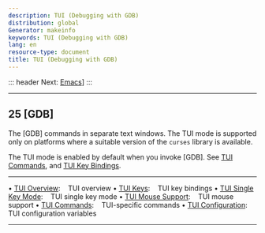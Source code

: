 ```yaml
---
description: TUI (Debugging with GDB)
distribution: global
Generator: makeinfo
keywords: TUI (Debugging with GDB)
lang: en
resource-type: document
title: TUI (Debugging with GDB)
---
```

::: header
Next: [Emacs](Emacs.html#Emacs)]
:::

---

## 25 [GDB]

The [GDB] commands in separate text windows. The TUI mode is supported only on platforms where a suitable version of the `curses` library is available.

The TUI mode is enabled by default when you invoke [GDB]. See [TUI Commands](TUI-Commands.html#TUI-Commands), and [TUI Key Bindings](TUI-Keys.html#TUI-Keys).

---

• [TUI Overview](TUI-Overview.html#TUI-Overview):                             TUI overview
• [TUI Keys](TUI-Keys.html#TUI-Keys):                                         TUI key bindings
• [TUI Single Key Mode](TUI-Single-Key-Mode.html#TUI-Single-Key-Mode):        TUI single key mode
• [TUI Mouse Support](TUI-Mouse-Support.html#TUI-Mouse-Support):              TUI mouse support
• [TUI Commands](TUI-Commands.html#TUI-Commands):                             TUI-specific commands
• [TUI Configuration](TUI-Configuration.html#TUI-Configuration):              TUI configuration variables

---
